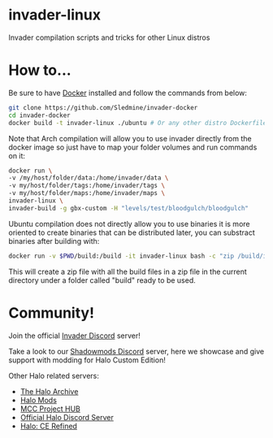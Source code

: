 # invader-linux
Invader compilation scripts and tricks for other Linux distros

# How to...
Be sure to have [Docker](https://www.docker.com) installed and follow the commands from below:
```sh
git clone https://github.com/Sledmine/invader-docker
cd invader-docker
docker build -t invader-linux ./ubuntu # Or any other distro Dockerfile available to use
```

Note that Arch compilation will allow you to use invader directly from the docker image so just have
to map your folder volumes and run commands on it:
```bash
docker run \
-v /my/host/folder/data:/home/invader/data \
-v my/host/folder/tags:/home/invader/tags \
-v my/host/folder/maps:/home/invader/maps \
invader-linux \
invader-build -g gbx-custom -H "levels/test/bloodgulch/bloodgulch"
```
Ubuntu compilation does not directly allow you to use binaries it is more oriented to create
binaries that can be distributed later, you can substract binaries after building with:
```sh
docker run -v $PWD/build:/build -it invader-linux bash -c "zip /build/invader.zip invader/build/*"
```
This will create a zip file with all the build files in a zip file in the current directory under
a folder called "build" ready to be used.

# Community!

Join the official [Invader Discord](https://discord.gg/RCX3nvw) server!

Take a look to our [Shadowmods Discord](https://discord.shadowmods.net) server, here we showcase and
give support with modding for Halo Custom Edition!

Other Halo related servers:

- [The Halo Archive](https://discord.gg/9MXmuPPbUG)
- [Halo Mods](https://discord.com/invite/WuurKwr)
- [MCC Project HUB](https://discord.com/invite/q4f7nTt)
- [Official Halo Discord Server](https://discord.com/invite/q4f7nTt)
- [Halo: CE Refined](https://discord.gg/QzSR2xNGzp)